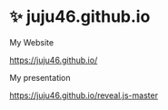 # :sparkles: juju46.github.io

My Website

https://juju46.github.io/

My presentation

https://juju46.github.io/reveal.js-master
